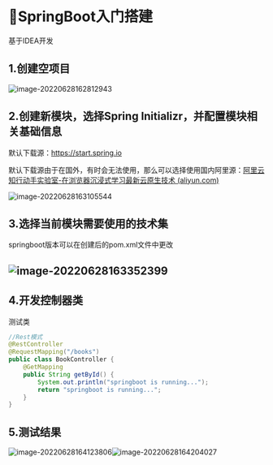 # :rocket:SpringBoot入门搭建

基于IDEA开发

## 1.创建空项目

![image-20220628162812943](https://imgs-bed-lnnau.oss-cn-hangzhou.aliyuncs.com/lnnau/image-20220628162812943.png)

## 2.创建新模块，选择Spring Initializr，并配置模块相关基础信息

默认下载源：https://start.spring.io

默认下载源由于在国外，有时会无法使用，那么可以选择使用国内阿里源：[阿里云知行动手实验室-在浏览器沉浸式学习最新云原生技术 (aliyun.com)](https://start.aliyun.com/)

![image-20220628163105544](https://imgs-bed-lnnau.oss-cn-hangzhou.aliyuncs.com/lnnau/image-20220628163105544.png)



## 3.选择当前模块需要使用的技术集

springboot版本可以在创建后的pom.xml文件中更改

## ![image-20220628163352399](https://imgs-bed-lnnau.oss-cn-hangzhou.aliyuncs.com/lnnau/image-20220628163352399.png)



## 4.开发控制器类

测试类

```java
//Rest模式
@RestController
@RequestMapping("/books")
public class BookController {
    @GetMapping
    public String getById() {
        System.out.println("springboot is running...");
        return "springboot is running...";
    }
}
```

## 5.测试结果

![image-20220628164123806](https://imgs-bed-lnnau.oss-cn-hangzhou.aliyuncs.com/lnnau/image-20220628164123806.png)![image-20220628164204027](https://imgs-bed-lnnau.oss-cn-hangzhou.aliyuncs.com/lnnau/image-20220628164204027.png)